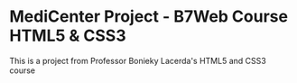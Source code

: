 # MediCenter Project - B7Web Course HTML5 & CSS3
 This is a project from Professor Bonieky Lacerda's HTML5 and CSS3 course

 
